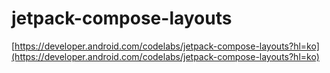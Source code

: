 # jetpack-compose-layouts

[https://developer.android.com/codelabs/jetpack-compose-layouts?hl=ko](https://developer.android.com/codelabs/jetpack-compose-layouts?hl=ko)
